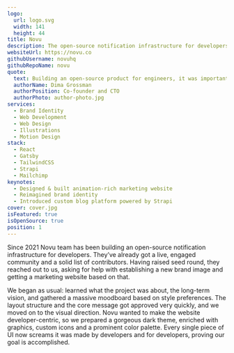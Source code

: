 ```yaml
---
logo:
  url: logo.svg
  width: 141
  height: 44
title: Novu
description: The open-source notification infrastructure for developers
websiteUrl: https://novu.co
githubUsername: novuhq
githubRepoName: novu
quote:
  text: Building an open-source product for engineers, it was important for us to have a design and branding company that understands our target audience. Pixel Point was the perfect match for this, from the very beginning it felt like we are speaking the same language and you can see it by the amazing results.
  authorName: Dima Grossman
  authorPosition: Co-founder and CTO
  authorPhoto: author-photo.jpg
services:
  - Brand Identity
  - Web Development
  - Web Design
  - Illustrations
  - Motion Design
stack:
  - React
  - Gatsby
  - TailwindCSS
  - Strapi
  - Mailchimp
keynotes:
  - Designed & built animation-rich marketing website
  - Reimagined brand identity
  - Introduced custom blog platform powered by Strapi
cover: cover.jpg
isFeatured: true
isOpenSource: true
position: 1
---
```


Since 2021 Novu team has been building an open-source notification infrastructure for developers. They’ve already got a live, engaged community and a solid list of contributors. Having raised seed round, they reached out to us, asking for help with establishing a new brand image and getting a marketing website based on that.

We began as usual: learned what the project was about, the long-term vision, and gathered a massive moodboard based on style preferences.
The layout structure and the core message got approved very quickly, and we moved on to the visual direction. Novu wanted to make the website developer-centric, so we prepared a gorgeous dark theme, enriched with graphics, custom icons and a prominent color palette. Every single piece of UI now screams it was made by developers and for developers, proving our goal is accomplished.
